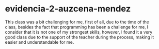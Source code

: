 # evidencia-2-auzcena-mendez

This class was a bit challenging for me, first of all, due to the time of the class, besides the fact that programming has been a challenge for me, I consider that it is not one of my strongest skills, however, I found it a very good class due to the support of the teacher during the process, making it easier and understandable for me.
